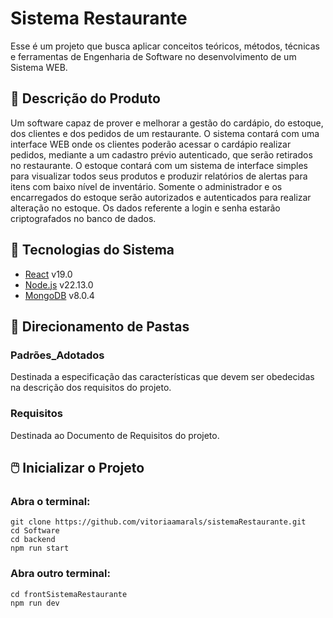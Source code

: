# Sistema Restaurante
Esse é um projeto que busca aplicar conceitos teóricos, métodos, técnicas e ferramentas de Engenharia de Software no desenvolvimento de um Sistema WEB.

## 💾 Descrição do Produto
Um software capaz de prover e melhorar a gestão do cardápio, do estoque, dos clientes e dos pedidos de um restaurante. O sistema contará com uma interface WEB onde os clientes poderão acessar o cardápio realizar pedidos, mediante a um cadastro prévio autenticado, que serão retirados no restaurante. O estoque contará com um sistema de interface simples para visualizar todos seus produtos e produzir relatórios de alertas para itens com baixo nível de inventário. Somente o administrador e os encarregados do estoque serão autorizados e autenticados para realizar alteração no estoque. Os dados referente a login e senha estarão criptografados no banco de dados.

## 🧰 Tecnologias do Sistema
* [React](https://react.dev/) v19.0
* [Node.js](https://nodejs.org/) v22.13.0
* [MongoDB](https://www.mongodb.com/pt-br) v8.0.4

## 📂 Direcionamento de Pastas

### Padrões_Adotados
Destinada a especificação das características que devem ser obedecidas na descrição dos requisitos do projeto.

### Requisitos
Destinada ao Documento de Requisitos do projeto.

## 🖱️ Inicializar o Projeto

### Abra o terminal:
```
git clone https://github.com/vitoriaamarals/sistemaRestaurante.git
cd Software
cd backend
npm run start
```

### Abra outro terminal:
```
cd frontSistemaRestaurante
npm run dev
```

